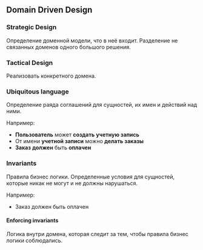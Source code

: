 ## Domain Driven Design

### Strategic Design

Определение доменной модели, что в неё входит. Разделение не связанных доменов одного большого решения.

### Tactical Design

Реализовать конкретного домена.

### Ubiquitous language

Определение раяда соглашений для сущностей, их имен и действий над ними.

Например:
- **Пользователь** может **создать** **учетную запись**
- От имени **учетной записи** можно **делать** **заказы**
- **Заказ** **должен** быть **оплачен**

### Invariants

Правила бизнес логики. Определенные условия для сущностей, которые никак не могут и не должны нарушаться.

Например:
- Заказ должен быть оплачен

#### Enforcing invariants

Логика внутри домена, которая следит за тем, чтобы правила бизнес логики соблюдались.
